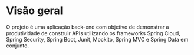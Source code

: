 <b><h1>Visão geral</h1></b>

O projeto é uma aplicação back-end com objetivo de demonstrar a produtividade de construir APIs utilizando os frameworks Spring Cloud, Spring Security, Spring Boot, Junit, Mockito, Spring MVC e Spring Data em conjunto.
